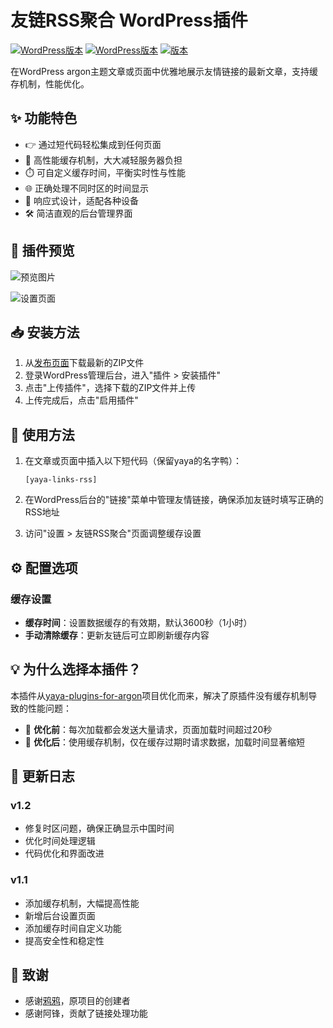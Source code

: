 # 友链RSS聚合 WordPress插件

[![WordPress版本](https://img.shields.io/badge/WordPress-%E5%85%BC%E5%AE%B9-brightgreen)](https://wordpress.org/)
[![WordPress版本](https://img.shields.io/badge/argon-%E5%85%BC%E5%AE%B9-brightgreen)](https://wordpress.org/)
[![版本](https://img.shields.io/badge/Version-1.2-blue)](https://github.com/your-username/argon-rss-links/releases)

在WordPress argon主题文章或页面中优雅地展示友情链接的最新文章，支持缓存机制，性能优化。

## ✨ 功能特色

- 👉 通过短代码轻松集成到任何页面
- 🚀 高性能缓存机制，大大减轻服务器负担
- ⏱️ 可自定义缓存时间，平衡实时性与性能
- 🌐 正确处理不同时区的时间显示
- 📱 响应式设计，适配各种设备
- 🛠️ 简洁直观的后台管理界面

## 📸 插件预览

![预览图片](https://github.com/user-attachments/assets/5ff38ae3-8468-4f91-9de6-4ce825e83f1e)

![设置页面](https://github.com/user-attachments/assets/09e72217-dcac-4cc9-a370-3e1541e5e979)

## 📥 安装方法

1. 从[发布页面](https://github.com/Rao-Ruixian/argon-rss-links/releases)下载最新的ZIP文件
2. 登录WordPress管理后台，进入"插件 > 安装插件"
3. 点击"上传插件"，选择下载的ZIP文件并上传
4. 上传完成后，点击"启用插件"

## 📝 使用方法

1. 在文章或页面中插入以下短代码（保留yaya的名字鸭）：
   ```
   [yaya-links-rss]
   ```

2. 在WordPress后台的"链接"菜单中管理友情链接，确保添加友链时填写正确的RSS地址

3. 访问"设置 > 友链RSS聚合"页面调整缓存设置

## ⚙️ 配置选项

### 缓存设置
- **缓存时间**：设置数据缓存的有效期，默认3600秒（1小时）
- **手动清除缓存**：更新友链后可立即刷新缓存内容

## 💡 为什么选择本插件？

本插件从[yaya-plugins-for-argon](https://github.com/crowya/yaya-plugins-for-argon)项目优化而来，解决了原插件没有缓存机制导致的性能问题：

- 🐢 **优化前**：每次加载都会发送大量请求，页面加载时间超过20秒
- 🚀 **优化后**：使用缓存机制，仅在缓存过期时请求数据，加载时间显著缩短

## 📝 更新日志

### v1.2
- 修复时区问题，确保正确显示中国时间
- 优化时间处理逻辑
- 代码优化和界面改进

### v1.1
- 添加缓存机制，大幅提高性能
- 新增后台设置页面
- 添加缓存时间自定义功能
- 提高安全性和稳定性

## 🙏 致谢

- 感谢[鸦鸦](https://github.com/crowya)，原项目的创建者
- 感谢阿锋，贡献了链接处理功能
